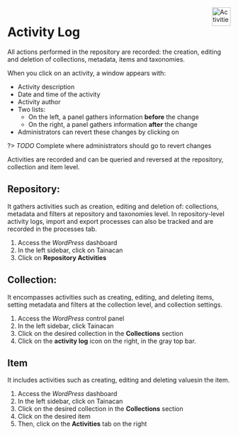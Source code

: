 <div style="float: right; margin-left: 1rem;">
	<img 
		alt="Activities Icon" 
		src="_assets/images/icon_logs.png"
		width="42"
		height="42">
</div>

# Activity Log

All actions performed in the repository are recorded: the creation, editing and deletion of collections, metadata, items and taxonomies.

When you click on an activity, a window appears with:

* Activity description  
* Date and time of the activity  
* Activity author  
* Two lists:
  * On the left, a panel gathers information **before** the change  
  * On the right, a panel gathers information **after** the change  
* Administrators can revert these changes by clicking on  

?> _TODO_ Complete where administrators should go to revert changes

Activities are recorded and can be queried and reversed at the repository, collection and item level.

## Repository:

It gathers activities such as creation, editing and deletion of: collections, metadata and filters at repository and taxonomies level. In repository-level activity logs, import and export processes can also be tracked and are recorded in the processes tab.

1. Access the *WordPress* dashboard  
2. In the left sidebar, click on Tainacan  
3. Click on **Repository Activities**

## Collection:

It encompasses activities such as creating, editing, and deleting items, setting metadata and filters at the collection level, and collection settings.

1. Access the *WordPress* control panel
2. In the left sidebar, click Tainacan
3. Click on the desired collection in the **Collections** section
4. Click on the **activity log** icon on the right, in the gray top bar.

## Item

It includes activities such as creating, editing and deleting values ​​in the item.

1. Access the *WordPress* dashboard  
2. In the left sidebar, click on Tainacan  
3. Click on the desired collection in the **Collections** section  
4. Click on the desired item  
5. Then, click on the **Activities** tab on the right